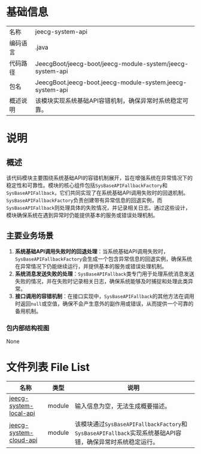 # 基础信息

|      |      |
|------|------|
| 名称 | jeecg-system-api |
| 编码语言 | .java |
| 代码路径 | JeecgBoot/jeecg-boot/jeecg-module-system/jeecg-system-api |
| 包名 | JeecgBoot.jeecg-boot.jeecg-module-system.jeecg-system-api |
| 概述说明 | 该模块实现系统基础API容错机制，确保异常时系统稳定可靠。 |

# 说明

## 概述

该代码模块主要围绕系统基础API的容错机制展开，旨在增强系统在异常情况下的稳定性和可靠性。模块的核心组件包括`SysBaseAPIFallbackFactory`和`SysBaseAPIFallback`，它们共同实现了在系统基础API调用失败时的回退机制。`SysBaseAPIFallbackFactory`负责创建带有异常信息的回退实例，而`SysBaseAPIFallback`则处理具体的失败情况，并记录相关日志。通过这些设计，模块确保系统在遇到异常时仍能提供基本的服务或错误处理机制。

## 主要业务场景

1. **系统基础API调用失败时的回退处理**：当系统基础API调用失败时，`SysBaseAPIFallbackFactory`会生成一个包含异常信息的回退实例，确保系统在异常情况下仍能继续运行，并提供基本的服务或错误处理机制。
2. **系统消息发送失败的处理**：`SysBaseAPIFallback`类专门用于处理系统消息发送失败的情况，并在失败时记录相关日志，确保系统能够及时捕捉和处理此类异常。
3. **接口调用的容错机制**：在接口实现中，`SysBaseAPIFallback`的其他方法在调用时返回`null`或空值，确保不会产生意外的副作用或错误，从而提供一个可靠的备用机制。


### 包内部结构视图

None

# 文件列表 File List

| 名称   | 类型  | 说明 |
|-------|------|-------------|
| [jeecg-system-local-api](jeecg-system-local-api/src/main/java/org/_module.md) | module | 输入信息为空，无法生成概要描述。 |
| [jeecg-system-cloud-api](jeecg-system-cloud-api/src/main/java/org/_module.md) | module | 该模块通过`SysBaseAPIFallbackFactory`和`SysBaseAPIFallback`实现系统基础API容错，确保异常时系统稳定运行。 |


